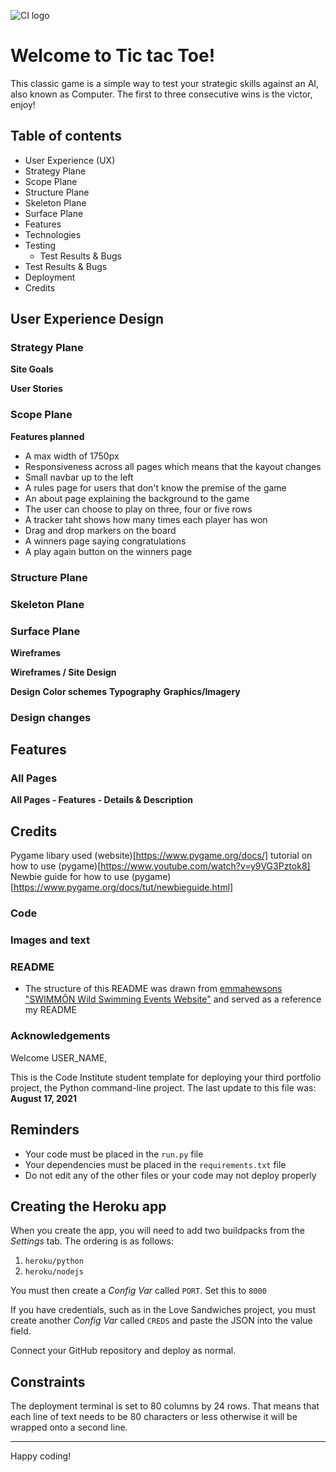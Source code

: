 ![CI logo](https://codeinstitute.s3.amazonaws.com/fullstack/ci_logo_small.png)

# Welcome to Tic tac Toe!

This classic game is a simple way to test your strategic skills against an AI, also known as Computer. The first to three consecutive wins is the victor, enjoy!

## Table of contents
* User Experience (UX)
 * Strategy Plane
 * Scope Plane
 * Structure Plane
 * Skeleton Plane
 * Surface Plane
* Features
* Technologies
* Testing
  * Test Results & Bugs
* Test Results & Bugs
* Deployment
* Credits

## User Experience Design

### Strategy Plane

**Site Goals**

**User Stories**

### Scope Plane

**Features planned**
* A max width of 1750px
* Responsiveness across all pages which means that the kayout changes
* Small navbar up to the left
* A rules page for users that don't know the premise of the game
* An about page explaining the background to the game
* The user can choose to play on three, four or five rows
* A tracker taht shows how many times each player has won
* Drag and drop markers on the board
* A winners page saying congratulations
* A play again button on the winners page

### Structure Plane

### Skeleton Plane

### Surface Plane

**Wireframes**

**Wireframes / Site Design**

**Design**
**Color schemes**
**Typography**
**Graphics/Imagery**

### Design changes

## Features

### All Pages

**All Pages - Features - Details & Description**

## Credits
Pygame libary used (website)[https://www.pygame.org/docs/]
tutorial on how to use (pygame)[https://www.youtube.com/watch?v=y9VG3Pztok8]
Newbie guide for how to use (pygame)[https://www.pygame.org/docs/tut/newbieguide.html]

### Code
### Images and text
### README
* The structure of this README was drawn from [emmahewsons "SWIMMÔN Wild Swimming Events Website"](https://github.com/emmahewson/mp3-swimmon?tab=readme-ov-file#Credits) and served as a reference my README
### Acknowledgements 
Welcome USER_NAME,

This is the Code Institute student template for deploying your third portfolio project, the Python command-line project. The last update to this file was: **August 17, 2021**

## Reminders

* Your code must be placed in the `run.py` file
* Your dependencies must be placed in the `requirements.txt` file
* Do not edit any of the other files or your code may not deploy properly

## Creating the Heroku app

When you create the app, you will need to add two buildpacks from the _Settings_ tab. The ordering is as follows:

1. `heroku/python`
2. `heroku/nodejs`

You must then create a _Config Var_ called `PORT`. Set this to `8000`

If you have credentials, such as in the Love Sandwiches project, you must create another _Config Var_ called `CREDS` and paste the JSON into the value field.

Connect your GitHub repository and deploy as normal.

## Constraints

The deployment terminal is set to 80 columns by 24 rows. That means that each line of text needs to be 80 characters or less otherwise it will be wrapped onto a second line.

-----
Happy coding!
